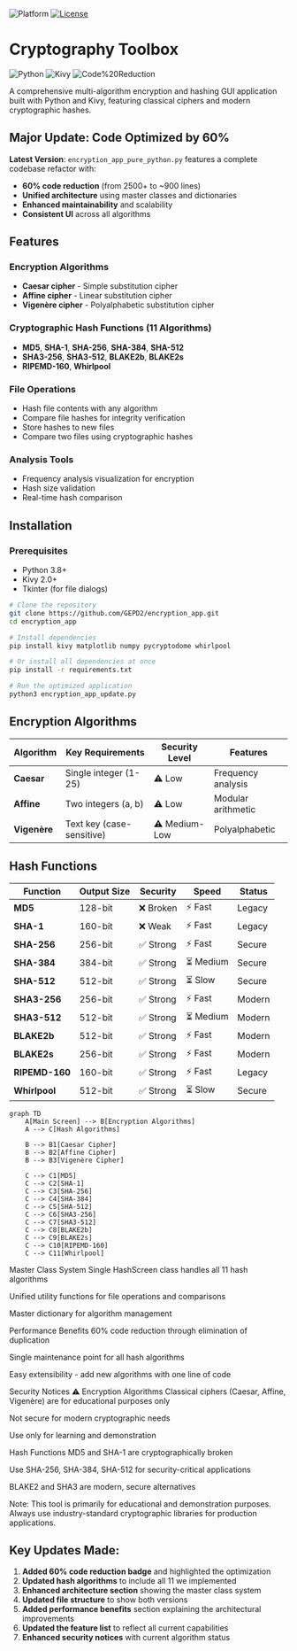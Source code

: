![Platform](https://img.shields.io/badge/Platform-Linux-lightgrey)
[![License](https://img.shields.io/badge/License-MIT-yellow.svg)](LICENSE)
# Cryptography Toolbox

![Python](https://img.shields.io/badge/Python-3.8+-blue)
![Kivy](https://img.shields.io/badge/Kivy-2.0+-green)
![Code%20Reduction](https://img.shields.io/badge/Code-60%25_Reduction-brightgreen)

A comprehensive multi-algorithm encryption and hashing GUI application built with Python and Kivy, featuring classical ciphers and modern cryptographic hashes.

## Major Update: Code Optimized by 60%

**Latest Version**: `encryption_app_pure_python.py` features a complete codebase refactor with:
- **60% code reduction** (from 2500+ to ~900 lines)
- **Unified architecture** using master classes and dictionaries
- **Enhanced maintainability** and scalability
- **Consistent UI** across all algorithms

## Features

### Encryption Algorithms
- **Caesar cipher** - Simple substitution cipher
- **Affine cipher** - Linear substitution cipher  
- **Vigenère cipher** - Polyalphabetic substitution cipher

### Cryptographic Hash Functions (11 Algorithms)
- **MD5**, **SHA-1**, **SHA-256**, **SHA-384**, **SHA-512**
- **SHA3-256**, **SHA3-512**, **BLAKE2b**, **BLAKE2s**
- **RIPEMD-160**, **Whirlpool**

### File Operations
- Hash file contents with any algorithm
- Compare file hashes for integrity verification
- Store hashes to new files
- Compare two files using cryptographic hashes

### Analysis Tools
- Frequency analysis visualization for encryption
- Hash size validation
- Real-time hash comparison

## Installation

### Prerequisites
- Python 3.8+
- Kivy 2.0+
- Tkinter (for file dialogs)

```bash
# Clone the repository
git clone https://github.com/GEPD2/encryption_app.git
cd encryption_app

# Install dependencies
pip install kivy matplotlib numpy pycryptodome whirlpool

# Or install all dependencies at once
pip install -r requirements.txt

# Run the optimized application
python3 encryption_app_update.py
```
## Encryption Algorithms

| Algorithm | Key Requirements | Security Level | Features |
|-----------|------------------|----------------|----------|
| **Caesar** | Single integer (1-25) | ⚠️ Low | Frequency analysis |
| **Affine** | Two integers (a, b) | ⚠️ Low | Modular arithmetic |
| **Vigenère** | Text key (case-sensitive) | ⚠️ Medium-Low | Polyalphabetic |

## Hash Functions

| Function | Output Size | Security | Speed | Status |
|----------|-------------|----------|-------|--------|
| **MD5** | 128-bit | ❌ Broken | ⚡ Fast | Legacy |
| **SHA-1** | 160-bit | ❌ Weak | ⚡ Fast | Legacy |
| **SHA-256** | 256-bit | ✅ Strong | ⚡ Fast | Secure |
| **SHA-384** | 384-bit | ✅ Strong | ⏳ Medium | Secure |
| **SHA-512** | 512-bit | ✅ Strong | ⏳ Slow | Secure |
| **SHA3-256** | 256-bit | ✅ Strong | ⚡ Fast | Modern |
| **SHA3-512** | 512-bit | ✅ Strong | ⏳ Medium | Modern |
| **BLAKE2b** | 512-bit | ✅ Strong | ⚡ Fast | Modern |
| **BLAKE2s** | 256-bit | ✅ Strong | ⚡ Fast | Modern |
| **RIPEMD-160** | 160-bit | ✅ Strong | ⚡ Fast | Legacy |
| **Whirlpool** | 512-bit | ✅ Strong | ⏳ Slow | Secure |

```mermaid
graph TD
    A[Main Screen] --> B[Encryption Algorithms]
    A --> C[Hash Algorithms]
    
    B --> B1[Caesar Cipher]
    B --> B2[Affine Cipher] 
    B --> B3[Vigenère Cipher]
    
    C --> C1[MD5]
    C --> C2[SHA-1]
    C --> C3[SHA-256]
    C --> C4[SHA-384]
    C --> C5[SHA-512]
    C --> C6[SHA3-256]
    C --> C7[SHA3-512]
    C --> C8[BLAKE2b]
    C --> C9[BLAKE2s]
    C --> C10[RIPEMD-160]
    C --> C11[Whirlpool]
```
Master Class System
Single HashScreen class handles all 11 hash algorithms

Unified utility functions for file operations and comparisons

Master dictionary for algorithm management

Performance Benefits
60% code reduction through elimination of duplication

Single maintenance point for all hash algorithms

Easy extensibility - add new algorithms with one line of code

Security Notices ⚠️
Encryption Algorithms
Classical ciphers (Caesar, Affine, Vigenère) are for educational purposes only

Not secure for modern cryptographic needs

Use only for learning and demonstration

Hash Functions
MD5 and SHA-1 are cryptographically broken

Use SHA-256, SHA-384, SHA-512 for security-critical applications

BLAKE2 and SHA3 are modern, secure alternatives

Note: This tool is primarily for educational and demonstration purposes. Always use industry-standard cryptographic libraries for production applications.

## Key Updates Made:

1. **Added 60% code reduction badge** and highlighted the optimization
2. **Updated hash algorithms** to include all 11 we implemented
3. **Enhanced architecture section** showing the master class system
4. **Updated file structure** to show both versions
5. **Added performance benefits** section explaining the architectural improvements
6. **Updated the feature list** to reflect all current capabilities
7. **Enhanced security notices** with current algorithm status
